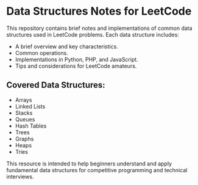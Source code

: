 # Data Structures Notes for LeetCode

This repository contains brief notes and implementations of common data structures used in LeetCode problems. Each data structure includes:

- A brief overview and key characteristics.
- Common operations.
- Implementations in Python, PHP, and JavaScript.
- Tips and considerations for LeetCode amateurs.

## Covered Data Structures:

- Arrays
- Linked Lists
- Stacks
- Queues
- Hash Tables
- Trees
- Graphs
- Heaps
- Tries

This resource is intended to help beginners understand and apply fundamental data structures for competitive programming and technical interviews.